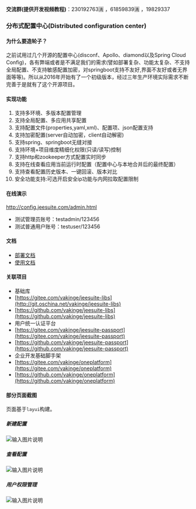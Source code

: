 **交流群(提供开发视频教程)**：230192763🈵 ，61859839🈵 ，19829337

### 分布式配置中心(Distributed configuration center)
#### 为什么要造轮子？
之前试用过几个开源的配置中心(disconf、Apollo、diamond以及Spring Cloud Config)，各有弊端或者是不满足我们的需求(譬如部署复杂、功能太复杂、不支持全局配置、不支持敏感配置加密，对springboot支持不友好,界面不友好或者无界面等等)。所以从2016年开始有了一个初级版本，经过三年生产环境实际需求不断完善于是就有了这个开源项目。



#### 实现功能
   1. 支持多环境、多版本配置管理
   1. 支持全局配置、多应用共享配置
   2. 支持配置文件(properties,yaml,xml)、配置项、json配置支持
   3. 支持加密配置(server自动加密，client自动解密)
   4. 支持spring、springboot无缝对接
   5. 支持环境+项目维度精细化权限(只读/读写)控制
   6. 支持http和zookeeper方式配置实时同步
   7. 支持在线查看应用当前运行时配置（配置中心与本地合并后的最终配置）
   8. 支持查看配置历史版本、一键回滚、版本对比
   9. 安全功能支持:可选开启安全ip功能与内网拉取配置限制
   
#### 在线演示
http://config.jeesuite.com/admin.html
 - 测试管理员账号：testadmin/123456
 - 测试普通用户账号：testuser/123456
 
#### 文档
 - [部署文档](http://www.jeesuite.com/docs/quickstart/confcenter.html) 
 - [使用文档](http://www.jeesuite.com/docs/integration/confcenter.html) 

#### 关联项目
 - 基础库
  - [https://gitee.com/vakinge/jeesuite-libs](http://git.oschina.net/vakinge/jeesuite-libs)
  - [https://github.com/vakinge/jeesuite-libs](https://github.com/vakinge/jeesuite-libs)
  - 用户统一认证平台
  - [https://gitee.com/vakinge/jeesuite-passport](https://gitee.com/vakinge/jeesuite-passport)
  - [https://github.com/vakinge/jeesuite-passport](https://github.com/vakinge/jeesuite-passport)
  - 企业开发基础脚手架
  - [https://gitee.com/vakinge/oneplatform](https://gitee.com/vakinge/oneplatform)
  - [https://github.com/vakinge/oneplatform](https://github.com/vakinge/oneplatform)


#### 部分页面截图
页面基于`layui`构建。
##### 新建配置
![输入图片说明](https://images.gitee.com/uploads/images/2019/0612/162039_66a74f81_12388.png "新增配置.png")
##### 查看配置
![输入图片说明](https://images.gitee.com/uploads/images/2019/0612/162551_55f1292e_12388.png "查看配置.png")
##### 用户权限管理
![输入图片说明](https://images.gitee.com/uploads/images/2019/0612/163124_86171edc_12388.png "用户权限.png")




